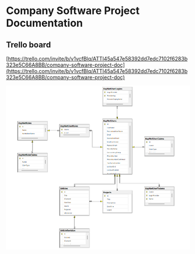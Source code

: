 # Company Software Project Documentation
## Trello board 
[https://trello.com/invite/b/v1vcfBlq/ATTI45a547e58392dd7edc7102f6283b323e5C66A8BB/company-software-project-doc](https://trello.com/invite/b/v1vcfBlq/ATTI45a547e58392dd7edc7102f6283b323e5C66A8BB/company-software-project-doc) 

![Diagram](https://github.com/microsoft-sponsored-project/cspd/raw/main/diagrama.png)
